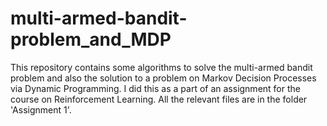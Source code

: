 # multi-armed-bandit-problem_and_MDP
This repository contains some algorithms to solve the multi-armed bandit problem and also the solution to a problem on Markov Decision Processes via Dynamic Programming. I did this as a part of an assignment for the course on Reinforcement Learning.
All the relevant files are in the folder 'Assignment 1'.
